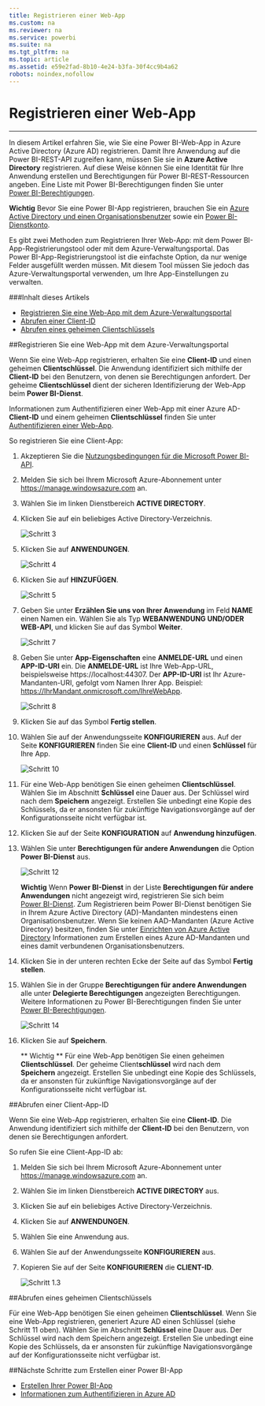```yaml
---
title: Registrieren einer Web-App
ms.custom: na
ms.reviewer: na
ms.service: powerbi
ms.suite: na
ms.tgt_pltfrm: na
ms.topic: article
ms.assetid: e59e2fad-8b10-4e24-b3fa-30f4cc9b4a62
robots: noindex,nofollow
---
```

# Registrieren einer Web-App
---

In diesem Artikel erfahren Sie, wie Sie eine Power BI-Web-App in Azure Active Directory (Azure AD) registrieren.
Damit Ihre Anwendung auf die Power BI-REST-API zugreifen kann, müssen Sie sie in **Azure Active Directory** registrieren.
Auf diese Weise können Sie eine Identität für Ihre Anwendung erstellen und Berechtigungen für Power BI-REST-Ressourcen angeben.
Eine Liste mit Power BI-Berechtigungen finden Sie unter [Power BI-Berechtigungen](Power-BI-permissions.md).

**Wichtig** Bevor Sie eine Power BI-App registrieren, brauchen Sie ein [Azure Active Directory und einen Organisationsbenutzer](Create-an-Azure-Active-Directory-tenant.md) sowie ein [Power BI-Dienstkonto](Sign-up-for-Power-BI-service.md).


Es gibt zwei Methoden zum Registrieren Ihrer Web-App: mit dem  Power BI-App-Registrierungstool oder mit dem Azure-Verwaltungsportal.
Das Power BI-App-Registrierungstool ist die einfachste Option, da nur wenige Felder ausgefüllt werden müssen.
Mit diesem Tool müssen Sie jedoch das Azure-Verwaltungsportal verwenden, um Ihre App-Einstellungen zu verwalten.

###Inhalt dieses Artikels

- [Registrieren Sie eine Web-App mit dem Azure-Verwaltungsportal](#web)
- [Abrufen einer Client-ID ](#clientID)
- [Abrufen eines geheimen Clientschlüssels](#clientSecret)

<a name="web"></a>
##Registrieren Sie eine Web-App mit dem Azure-Verwaltungsportal

Wenn Sie eine Web-App registrieren, erhalten Sie eine **Client-ID** und einen geheimen **Clientschlüssel**.
Die Anwendung identifiziert sich mithilfe der **Client-ID** bei den Benutzern, von denen sie Berechtigungen anfordert.
Der geheime **Clientschlüssel** dient der sicheren Identifizierung der Web-App beim **Power BI-Dienst**.

Informationen zum Authentifizieren einer Web-App mit einer Azure AD-**Client-ID** und einem geheimen **Clientschlüssel** finden Sie unter [Authentifizieren einer Web-App](Authenticate-a-web-app.md).

So registrieren Sie eine Client-App:

1. Akzeptieren Sie die [Nutzungsbedingungen für die Microsoft Power BI-API](https://powerbi.microsoft.com/en-us/api-terms).
2. Melden Sie sich bei Ihrem Microsoft Azure-Abonnement unter https://manage.windowsazure.com an.
3. Wählen Sie im linken Dienstbereich **ACTIVE DIRECTORY**.
4. Klicken Sie auf ein beliebiges Active Directory-Verzeichnis.

    ![Schritt 3](../Image/Register-app-3.png)

5. Klicken Sie auf **ANWENDUNGEN**.

    ![Schritt 4](../Image/Register-app-4.png)

6. Klicken Sie auf **HINZUFÜGEN**.
    
    ![Schritt 5](../Image/Register-app-5.png)
7.  Geben Sie unter **Erzählen Sie uns von Ihrer Anwendung** im Feld **NAME** einen Namen ein. Wählen Sie als Typ **WEBANWENDUNG UND/ODER WEB-API**, und klicken Sie auf das Symbol **Weiter**.

    ![Schritt 7](../Image/RegisterWebApp7.png)

8. Geben Sie unter **App-Eigenschaften** eine **ANMELDE-URL** und einen **APP-ID-URI** ein.
    Die **ANMELDE-URL** ist Ihre Web-App-URL, beispielsweise https://localhost:44307.
    Der **APP-ID-URI** ist Ihr Azure-Mandanten-URI, gefolgt vom Namen Ihrer App.
    Beispiel: https://IhrMandant.onmicrosoft.com/IhreWebApp.

    ![Schritt 8](../Image/RegisterWebApp8.png)

9.  Klicken Sie auf das Symbol **Fertig stellen**.
10. Wählen Sie auf der Anwendungsseite **KONFIGURIEREN** aus.
    Auf der Seite **KONFIGURIEREN** finden Sie eine **Client-ID** und einen **Schlüssel** für Ihre App.

    ![Schritt 10](../Image/RegisterWebApp10.png)

11. Für eine Web-App benötigen Sie einen geheimen **Clientschlüssel**.
    Wählen Sie im Abschnitt **Schlüssel** eine Dauer aus.
    Der Schlüssel wird nach dem **Speichern** angezeigt.
    Erstellen Sie unbedingt eine Kopie des Schlüssels, da er ansonsten für zukünftige Navigationsvorgänge auf der Konfigurationsseite nicht verfügbar ist.

12. Klicken Sie auf der Seite **KONFIGURATION** auf **Anwendung hinzufügen**.
13. Wählen Sie unter **Berechtigungen für andere Anwendungen** die Option **Power BI-Dienst** aus.

    ![Schritt 12](../Image/Register-app-12.png)

    **Wichtig** Wenn **Power BI-Dienst** in der Liste **Berechtigungen für andere Anwendungen** nicht angezeigt wird, registrieren Sie sich beim [Power BI-Dienst](https://www.powerbi.com/).
    Zum Registrieren beim Power BI-Dienst benötigen Sie in Ihrem Azure Active Directory (AD)-Mandanten mindestens einen Organisationsbenutzer.
    Wenn Sie keinen AAD-Mandanten (Azure Active Directory) besitzen, finden Sie unter [Einrichten von Azure Active Directory](Setup-Azure-Active-Directory.md) Informationen zum Erstellen eines Azure AD-Mandanten und eines damit verbundenen Organisationsbenutzers.

14. Klicken Sie in der unteren rechten Ecke der Seite auf das Symbol **Fertig stellen**.
15. Wählen Sie in der Gruppe **Berechtigungen für andere Anwendungen** alle unter **Delegierte Berechtigungen** angezeigten Berechtigungen.
    Weitere Informationen zu Power BI-Berechtigungen finden Sie unter [Power BI-Berechtigungen](Power-BI-Permissions.md).

    ![Schritt 14](../Image/Register-app-14.png)

16. Klicken Sie auf **Speichern**.

    ** Wichtig **
    Für eine Web-App benötigen Sie einen geheimen **Clientschlüssel**.
    Der geheime Client**schlüssel** wird nach dem **Speichern** angezeigt.
    Erstellen Sie unbedingt eine Kopie des Schlüssels, da er ansonsten für zukünftige Navigationsvorgänge auf der Konfigurationsseite nicht verfügbar ist.


<a name="clientID"></a>
##Abrufen einer Client-App-ID

Wenn Sie eine Web-App registrieren, erhalten Sie eine **Client-ID**.
Die Anwendung identifiziert sich mithilfe der **Client-ID** bei den Benutzern, von denen sie Berechtigungen anfordert.

So rufen Sie eine Client-App-ID ab:

1. Melden Sie sich bei Ihrem Microsoft Azure-Abonnement unter https://manage.windowsazure.com an.
2. Wählen Sie im linken Dienstbereich **ACTIVE DIRECTORY** aus.
3. Klicken Sie auf ein beliebiges Active Directory-Verzeichnis.
4. Klicken Sie auf **ANWENDUNGEN**.
5. Wählen Sie eine Anwendung aus.
6. Wählen Sie auf der Anwendungsseite **KONFIGURIEREN** aus.
7. Kopieren Sie auf der Seite **KONFIGURIEREN** die **CLIENT-ID**.

    ![Schritt 1.3](../Image/Register-app-3a.png)

<a name="clientSecret"></a>
##Abrufen eines geheimen Clientschlüssels

Für eine Web-App benötigen Sie einen geheimen **Clientschlüssel**.
Wenn Sie eine Web-App registrieren, generiert Azure AD einen Schlüssel (siehe Schritt 11 oben).
Wählen Sie im Abschnitt **Schlüssel** eine Dauer aus.
Der Schlüssel wird nach dem Speichern angezeigt.
Erstellen Sie unbedingt eine Kopie des Schlüssels, da er ansonsten für zukünftige Navigationsvorgänge auf der Konfigurationsseite nicht verfügbar ist.

##Nächste Schritte zum Erstellen einer Power BI-App

- [Erstellen Ihrer Power BI-App](Introduction-to-creating-a-Power-BI-app.md)
- [Informationen zum Authentifizieren in Azure AD](Authenticate-to-Power-BI-service.md)





